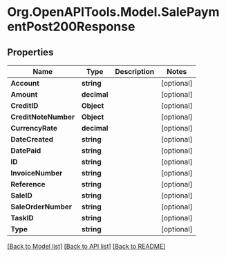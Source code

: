 # Org.OpenAPITools.Model.SalePaymentPost200Response

## Properties

Name | Type | Description | Notes
------------ | ------------- | ------------- | -------------
**Account** | **string** |  | [optional] 
**Amount** | **decimal** |  | [optional] 
**CreditID** | **Object** |  | [optional] 
**CreditNoteNumber** | **Object** |  | [optional] 
**CurrencyRate** | **decimal** |  | [optional] 
**DateCreated** | **string** |  | [optional] 
**DatePaid** | **string** |  | [optional] 
**ID** | **string** |  | [optional] 
**InvoiceNumber** | **string** |  | [optional] 
**Reference** | **string** |  | [optional] 
**SaleID** | **string** |  | [optional] 
**SaleOrderNumber** | **string** |  | [optional] 
**TaskID** | **string** |  | [optional] 
**Type** | **string** |  | [optional] 

[[Back to Model list]](../README.md#documentation-for-models) [[Back to API list]](../README.md#documentation-for-api-endpoints) [[Back to README]](../README.md)

